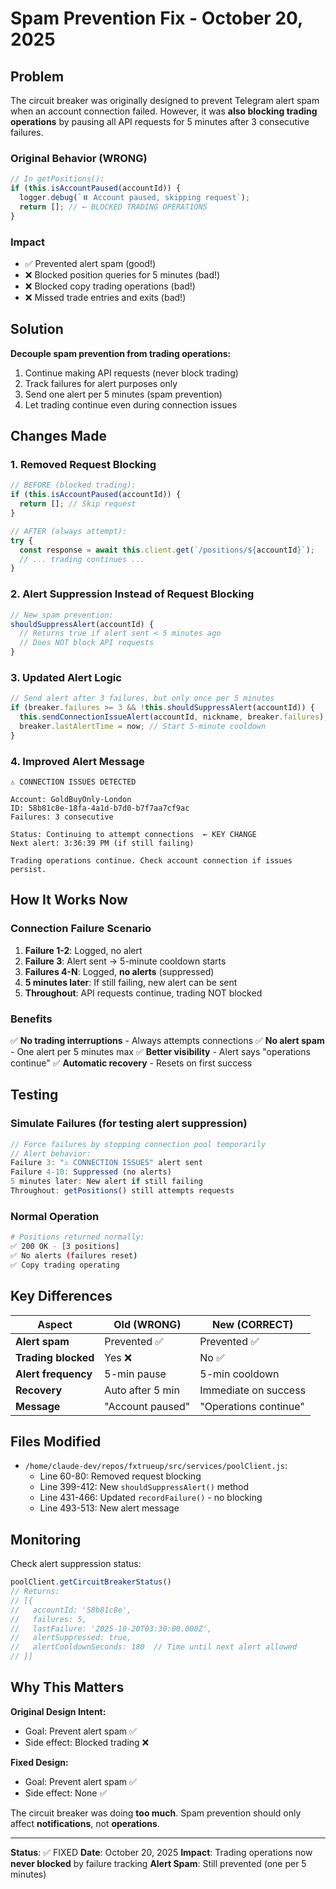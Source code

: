 # Spam Prevention Fix - October 20, 2025

## Problem
The circuit breaker was originally designed to prevent Telegram alert spam when an account connection failed. However, it was **also blocking trading operations** by pausing all API requests for 5 minutes after 3 consecutive failures.

### Original Behavior (WRONG)
```javascript
// In getPositions():
if (this.isAccountPaused(accountId)) {
  logger.debug(`⏸️ Account paused, skipping request`);
  return []; // ← BLOCKED TRADING OPERATIONS
}
```

### Impact
- ✅ Prevented alert spam (good!)
- ❌ Blocked position queries for 5 minutes (bad!)
- ❌ Blocked copy trading operations (bad!)
- ❌ Missed trade entries and exits (bad!)

## Solution
**Decouple spam prevention from trading operations:**
1. Continue making API requests (never block trading)
2. Track failures for alert purposes only
3. Send one alert per 5 minutes (spam prevention)
4. Let trading continue even during connection issues

## Changes Made

### 1. Removed Request Blocking
```javascript
// BEFORE (blocked trading):
if (this.isAccountPaused(accountId)) {
  return []; // Skip request
}

// AFTER (always attempt):
try {
  const response = await this.client.get(`/positions/${accountId}`);
  // ... trading continues ...
}
```

### 2. Alert Suppression Instead of Request Blocking
```javascript
// New spam prevention:
shouldSuppressAlert(accountId) {
  // Returns true if alert sent < 5 minutes ago
  // Does NOT block API requests
}
```

### 3. Updated Alert Logic
```javascript
// Send alert after 3 failures, but only once per 5 minutes
if (breaker.failures >= 3 && !this.shouldSuppressAlert(accountId)) {
  this.sendConnectionIssueAlert(accountId, nickname, breaker.failures);
  breaker.lastAlertTime = now; // Start 5-minute cooldown
}
```

### 4. Improved Alert Message
```
⚠️ CONNECTION ISSUES DETECTED

Account: GoldBuyOnly-London
ID: 58b81c8e-18fa-4a1d-b7d0-b7f7aa7cf9ac
Failures: 3 consecutive

Status: Continuing to attempt connections  ← KEY CHANGE
Next alert: 3:36:39 PM (if still failing)

Trading operations continue. Check account connection if issues persist.
```

## How It Works Now

### Connection Failure Scenario
1. **Failure 1-2**: Logged, no alert
2. **Failure 3**: Alert sent → 5-minute cooldown starts
3. **Failures 4-N**: Logged, **no alerts** (suppressed)
4. **5 minutes later**: If still failing, new alert can be sent
5. **Throughout**: API requests continue, trading NOT blocked

### Benefits
✅ **No trading interruptions** - Always attempts connections
✅ **No alert spam** - One alert per 5 minutes max
✅ **Better visibility** - Alert says "operations continue"
✅ **Automatic recovery** - Resets on first success

## Testing

### Simulate Failures (for testing alert suppression)
```javascript
// Force failures by stopping connection pool temporarily
// Alert behavior:
Failure 3: "⚠️ CONNECTION ISSUES" alert sent
Failure 4-10: Suppressed (no alerts)
5 minutes later: New alert if still failing
Throughout: getPositions() still attempts requests
```

### Normal Operation
```bash
# Positions returned normally:
✅ 200 OK - [3 positions]
✅ No alerts (failures reset)
✅ Copy trading operating
```

## Key Differences

| Aspect | Old (WRONG) | New (CORRECT) |
|--------|-------------|---------------|
| **Alert spam** | Prevented ✅ | Prevented ✅ |
| **Trading blocked** | Yes ❌ | No ✅ |
| **Alert frequency** | 5-min pause | 5-min cooldown |
| **Recovery** | Auto after 5 min | Immediate on success |
| **Message** | "Account paused" | "Operations continue" |

## Files Modified
- `/home/claude-dev/repos/fxtrueup/src/services/poolClient.js`:
  - Line 60-80: Removed request blocking
  - Line 399-412: New `shouldSuppressAlert()` method
  - Line 431-466: Updated `recordFailure()` - no blocking
  - Line 493-513: New alert message

## Monitoring

Check alert suppression status:
```javascript
poolClient.getCircuitBreakerStatus()
// Returns:
// [{
//   accountId: '58b81c8e',
//   failures: 5,
//   lastFailure: '2025-10-20T03:30:00.000Z',
//   alertSuppressed: true,
//   alertCooldownSeconds: 180  // Time until next alert allowed
// }]
```

## Why This Matters

**Original Design Intent:**
- Goal: Prevent alert spam ✅
- Side effect: Blocked trading ❌

**Fixed Design:**
- Goal: Prevent alert spam ✅
- Side effect: None ✅

The circuit breaker was doing **too much**. Spam prevention should only affect **notifications**, not **operations**.

---

**Status**: ✅ FIXED
**Date**: October 20, 2025
**Impact**: Trading operations now **never blocked** by failure tracking
**Alert Spam**: Still prevented (one per 5 minutes)
